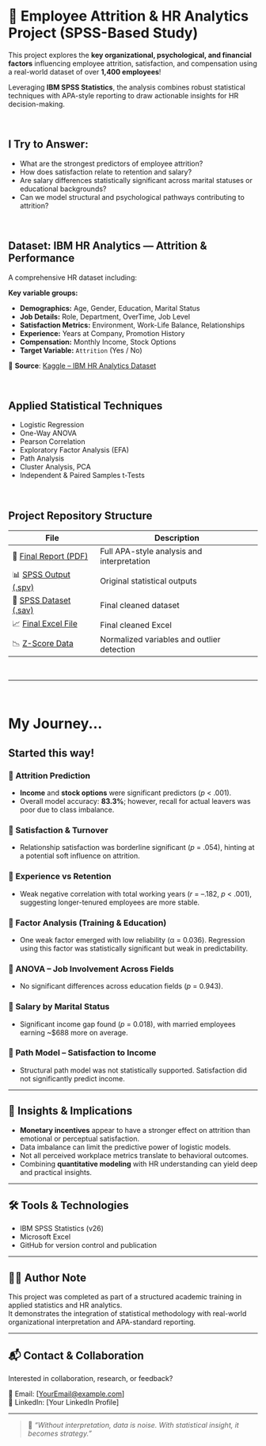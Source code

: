 # 🎯 Employee Attrition & HR Analytics Project (SPSS-Based Study)

This project explores the **key organizational, psychological, and financial factors** influencing employee attrition, satisfaction, and compensation using a real-world dataset of over **1,400 employees**!

Leveraging **IBM SPSS Statistics**, the analysis combines robust statistical techniques with APA-style reporting to draw actionable insights for HR decision-making.


<br>

## I Try to Answer:

- What are the strongest predictors of employee attrition?
- How does satisfaction relate to retention and salary?
- Are salary differences statistically significant across marital statuses or educational backgrounds?
- Can we model structural and psychological pathways contributing to attrition?


<br>

## Dataset: IBM HR Analytics — Attrition & Performance

A comprehensive HR dataset including:

**Key variable groups:**
- **Demographics:** Age, Gender, Education, Marital Status  
- **Job Details:** Role, Department, OverTime, Job Level  
- **Satisfaction Metrics:** Environment, Work-Life Balance, Relationships  
- **Experience:** Years at Company, Promotion History  
- **Compensation:** Monthly Income, Stock Options  
- **Target Variable:** `Attrition` (Yes / No)

📌 **Source**: [Kaggle – IBM HR Analytics Dataset](https://www.kaggle.com/datasets/pavansubhasht/ibm-hr-analytics-attrition-dataset)

<br>

## Applied Statistical Techniques

- Logistic Regression  
- One-Way ANOVA  
- Pearson Correlation  
- Exploratory Factor Analysis (EFA)  
- Path Analysis  
- Cluster Analysis, PCA  
- Independent & Paired Samples t-Tests  

<br>

## Project Repository Structure

| File | Description |
|------|-------------|
| 📄 [Final Report (PDF)](./Files/SPSS-IBM.pdf) | Full APA-style analysis and interpretation |
| 📊 [SPSS Output (.spv)](./Files/Output%20SPSS%20IBM.spv) | Original statistical outputs |
| 📂 [SPSS Dataset (.sav)](./Files/SPSS%20IBM.sav) | Final cleaned dataset |
| 📈 [Final Excel File](./Files/final_data.xlsx) | Final cleaned Excel |
| 📉 [Z-Score Data](./Files/z_score.xlsx) | Normalized variables and outlier detection |


<br>

---

<br>

# My Journey...
## Started this way!

### 🔹 Attrition Prediction
- **Income** and **stock options** were significant predictors (*p* < .001).  
- Overall model accuracy: **83.3%**; however, recall for actual leavers was poor due to class imbalance.

### 🔹 Satisfaction & Turnover
- Relationship satisfaction was borderline significant (*p* = .054), hinting at a potential soft influence on attrition.

### 🔹 Experience vs Retention
- Weak negative correlation with total working years (*r* = –.182, *p* < .001), suggesting longer-tenured employees are more stable.

### 🔹 Factor Analysis (Training & Education)
- One weak factor emerged with low reliability (α = 0.036). Regression using this factor was statistically significant but weak in predictability.

### 🔹 ANOVA – Job Involvement Across Fields
- No significant differences across education fields (*p* = 0.943).

### 🔹 Salary by Marital Status
- Significant income gap found (*p* = 0.018), with married employees earning ~$688 more on average.

### 🔹 Path Model – Satisfaction to Income
- Structural path model was not statistically supported. Satisfaction did not significantly predict income.

---

## 🧠 Insights & Implications

- **Monetary incentives** appear to have a stronger effect on attrition than emotional or perceptual satisfaction.  
- Data imbalance can limit the predictive power of logistic models.  
- Not all perceived workplace metrics translate to behavioral outcomes.  
- Combining **quantitative modeling** with HR understanding can yield deep and practical insights.

---

## 🛠 Tools & Technologies

- IBM SPSS Statistics (v26)  
- Microsoft Excel  
- GitHub for version control and publication

---

## 👨‍💼 Author Note

This project was completed as part of a structured academic training in applied statistics and HR analytics.  
It demonstrates the integration of statistical methodology with real-world organizational interpretation and APA-standard reporting.

---

## 📬 Contact & Collaboration

Interested in collaboration, research, or feedback?

📧 Email: [YourEmail@example.com]  
🔗 LinkedIn: [Your LinkedIn Profile]

---

> 🧩 *“Without interpretation, data is noise. With statistical insight, it becomes strategy.”*
